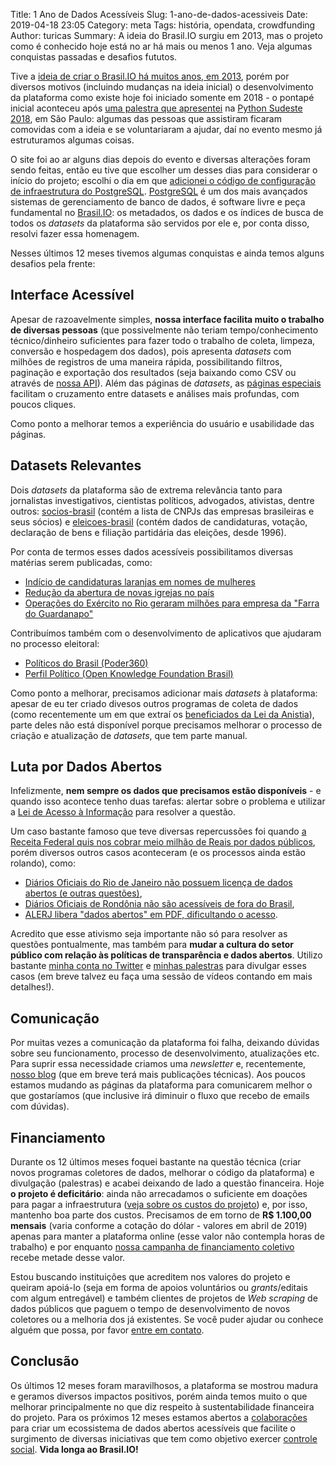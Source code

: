 Title: 1 Ano de Dados Acessíveis
Slug: 1-ano-de-dados-acessiveis
Date: 2019-04-18 23:05
Category: meta
Tags: história, opendata, crowdfunding
Author: turicas
Summary: A ideia do Brasil.IO surgiu em 2013, mas o projeto como é conhecido hoje está no ar há mais ou menos 1 ano. Veja algumas conquistas passadas e desafios fututos.

Tive a [ideia de criar o Brasil.IO há muitos anos, em
2013](http://whois.domaintools.com/brasil.io), porém por diversos motivos
(incluindo mudanças na ideia inicial) o desenvolvimento da plataforma como
existe hoje foi iniciado somente em 2018 - o pontapé inicial aconteceu após
[uma palestra que
apresentei](https://speakerfight.com/events/python-sudeste-2018-tutoriais/#libertando-bases-de-dados-publicas)
na [Python Sudeste 2018](https://2018.pythonsudeste.org/), em São Paulo:
algumas das pessoas que assistiram ficaram comovidas com a ideia e se
voluntariaram a ajudar, daí no evento mesmo já estruturamos algumas coisas.

O site foi ao ar alguns dias depois do evento e diversas alterações foram sendo
feitas, então eu tive que escolher um desses dias para considerar o início do
projeto; escolhi o dia em que [adicionei o código de configuração de
infraestrutura do
PostgreSQL](https://github.com/turicas/brasil.io/commit/9968c8c80bc13c1a5f13557158518d57871a6a5b).
[PostgreSQL](https://www.postgresql.org/) é um dos mais avançados sistemas de
gerenciamento de banco de dados, é software livre e peça fundamental no
[Brasil.IO](https://brasil.io/): os metadados, os dados e os índices de busca
de todos os _datasets_ da plataforma são servidos por ele e, por conta disso,
resolvi fazer essa homenagem.

Nesses últimos 12 meses tivemos algumas conquistas e ainda temos alguns
desafios pela frente:

## Interface Acessível

Apesar de razoavelmente simples, **nossa interface facilita muito o trabalho de
diversas pessoas** (que possivelmente não teriam tempo/conhecimento
técnico/dinheiro suficientes para fazer todo o trabalho de coleta, limpeza,
conversão e hospedagem dos dados), pois apresenta _datasets_ com milhões de
registros de uma maneira rápida, possibilitando filtros, paginação e exportação
dos resultados (seja baixando como CSV ou através de [nossa
API](https://brasil.io/api/datasets)). Além das páginas de _datasets_, as
[páginas especiais](http://brasil.io/especiais) facilitam o cruzamento entre
datasets e análises mais profundas, com poucos cliques.

Como ponto a melhorar temos a experiência do usuário e usabilidade das páginas.

## Datasets Relevantes

Dois _datasets_ da plataforma são de extrema relevância tanto para jornalistas
investigativos, cientistas políticos, advogados, ativistas, dentre outros:
[socios-brasil](https://brasil.io/dataset/socios-brasil/socios) (contém a lista
de CNPJs das empresas brasileiras e seus sócios) e
[eleicoes-brasil](https://brasil.io/dataset/eleicoes-brasil/candidatos) (contém
dados de candidaturas, votação, declaração de bens e filiação partidária das
eleições, desde 1996).

Por conta de termos esses dados acessíveis possibilitamos diversas matérias
serem publicadas, como:

- [Indício de candidaturas laranjas em nomes de
  mulheres](http://www.generonumero.media/candidatura-semvoto-eleicoes2018/)
- [Redução da abertura de novas igrejas no
  país](https://oglobo.globo.com/sociedade/crise-reduz-abertura-de-novas-igrejas-no-pais-23385508)
- [Operações do Exército no Rio geraram milhões para empresa da "Farra do
  Guardanapo"](https://theintercept.com/2018/04/03/exercito-rio-empresa-investigada/)

Contribuímos também com o desenvolvimento de aplicativos que ajudaram no
processo eleitoral:

- [Políticos do Brasil (Poder360)](https://eleicoes.poder360.com.br/)
- [Perfil Político (Open Knowledge Foundation Brasil)](https://perfilpolitico.serenata.ai/)

Como ponto a melhorar, precisamos adicionar mais _datasets_ à plataforma:
apesar de eu ter criado divesos outros programas de coleta de dados (como
recentemente um em que extraí os [beneficiados da Lei da
Anistia](https://twitter.com/turicas/status/1112491956314259457)), parte deles
não está disponível porque precisamos melhorar o processo de criação e
atualização de _datasets_, que tem parte manual.

## Luta por Dados Abertos

Infelizmente, **nem sempre os dados que precisamos estão disponíveis** - e
quando isso acontece tenho duas tarefas: alertar sobre o problema e utilizar a
[Lei de Acesso à
Informação](http://www.planalto.gov.br/ccivil_03/_ato2011-2014/2011/lei/l12527.htm)
para resolver a questão.

Um caso bastante famoso que teve diversas repercussões foi quando [a Receita
Federal quis nos cobrar meio milhão de Reais por dados
públicos](https://medium.com/serenata/o-dia-que-a-receita-nos-mandou-pagar-r-500-mil-para-ter-dados-p%C3%BAblicos-8e18438f3076),
porém diversos outros casos aconteceram (e os processos ainda estão rolando),
como:

- [Diários Oficiais do Rio de Janeiro não possuem licença de dados abertos (e
  outras questões)](https://twitter.com/turicas/status/1091767340134514690),
- [Diários Oficiais de Rondônia não são acessíveis de fora do
  Brasil](https://twitter.com/turicas/status/1094069287206248450),
- [ALERJ libera "dados abertos" em PDF, dificultando o
  acesso](https://twitter.com/turicas/status/1117488008805146625).

Acredito que esse ativismo seja importante não só para resolver as questões
pontualmente, mas também para **mudar a cultura do setor público com relação às
políticas de transparência e dados abertos**. Utilizo bastante [minha conta no
Twitter](https://twitter.com/turicas) e [minhas
palestras](https://github.com/turicas/slides/tree/gh-pages/brasil.io) para
divulgar esses casos (em breve talvez eu faça uma sessão de vídeos contando em
mais detalhes!).

## Comunicação

Por muitas vezes a comunicação da plataforma foi falha, deixando dúvidas sobre
seu funcionamento, processo de desenvolvimento, atualizações etc. Para suprir
essa necessidade criamos uma _newsletter_ e, recentemente, [nosso
blog](https://blog.brasil.io/2019/04/01/ola-brasil/) (que em breve terá mais
publicações técnicas). Aos poucos estamos mudando as páginas da plataforma para
comunicarem melhor o que gostaríamos (que inclusive irá diminuir o fluxo que
recebo de emails com dúvidas).

## Financiamento

Durante os 12 últimos meses foquei bastante na questão técnica (criar novos
programas coletores de dados, melhorar o código da plataforma) e divulgação
(palestras) e acabei deixando de lado a questão financeira. Hoje **o projeto é
deficitário**: ainda não arrecadamos o suficiente em doações para pagar a
infraestrutura ([veja sobre os custos do
projeto](https://blog.brasil.io/2019/04/17/dissecando-os-custos-e-a-infraestrutura-do-projeto/))
e, por isso, mantenho boa parte dos custos.
Precisamos de em torno de **R$ 1.100,00 mensais** (varia conforme a cotação do
dólar - valores em abril de 2019) apenas para manter a plataforma online (esse
valor não contempla horas de trabalho) e por enquanto [nossa campanha de
financiamento coletivo](https://apoia.se/brasilio) recebe metade desse valor.

Estou buscando instituições que acreditem nos valores do projeto e queiram
apoiá-lo (seja em forma de apoios voluntários ou _grants_/editais com algum
entregável) e também clientes de projetos de _Web scraping_ de dados públicos
que paguem o tempo de desenvolvimento de novos coletores ou a melhoria dos já
existentes. Se você puder ajudar ou conhece alguém que possa, por favor [entre
em contato](https://brasil.io/contato).

## Conclusão

Os últimos 12 meses foram maravilhosos, a plataforma se mostrou madura e
geramos diversos impactos positivos, porém ainda temos muito o que melhorar
principalmente no que diz respeito à sustentabilidade financeira do projeto.
Para os próximos 12 meses estamos abertos a
[colaborações](https://brasil.io/colabore) para criar um ecossistema de dados
abertos acessíveis que facilite o surgimento de diversas iniciativas que tem
como objetivo exercer [controle
social](https://pt.wikipedia.org/wiki/Controlo_social). **Vida longa ao
Brasil.IO!**
